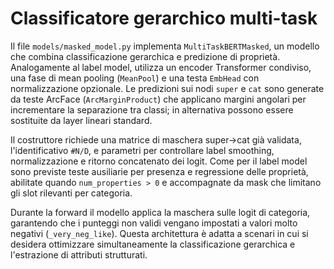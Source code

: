 # Classificatore gerarchico multi-task

Il file `models/masked_model.py` implementa `MultiTaskBERTMasked`, un modello che combina classificazione gerarchica e predizione di proprietà. Analogamente al label model, utilizza un encoder Transformer condiviso, una fase di mean pooling (`MeanPool`) e una testa `EmbHead` con normalizzazione opzionale. Le predizioni sui nodi `super` e `cat` sono generate da teste ArcFace (`ArcMarginProduct`) che applicano margini angolari per incrementare la separazione tra classi; in alternativa possono essere sostituite da layer lineari standard.

Il costruttore richiede una matrice di maschera super→cat già validata, l'identificativo `#N/D`, e parametri per controllare label smoothing, normalizzazione e ritorno concatenato dei logit. Come per il label model sono previste teste ausiliarie per presenza e regressione delle proprietà, abilitate quando `num_properties > 0` e accompagnate da mask che limitano gli slot rilevanti per categoria.

Durante la forward il modello applica la maschera sulle logit di categoria, garantendo che i punteggi non validi vengano impostati a valori molto negativi (`_very_neg_like`). Questa architettura è adatta a scenari in cui si desidera ottimizzare simultaneamente la classificazione gerarchica e l'estrazione di attributi strutturati.

